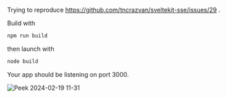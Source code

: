Trying to reproduce https://github.com/tncrazvan/sveltekit-sse/issues/29 .

Build with
```sh
npm run build
```

then launch with

```sh
node build
```

Your app should be listening on port 3000.


![Peek 2024-02-19 11-31](https://github.com/tncrazvan/sveltekit-sse-issue-29/assets/6891346/762bd681-3146-41d9-9411-d949e0a31bb4)
